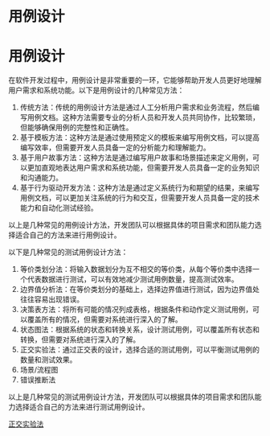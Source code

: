 # 用例设计

# 用例设计

在软件开发过程中，用例设计是非常重要的一环，它能够帮助开发人员更好地理解用户需求和系统功能。以下是用例设计的几种常见方法：

1. 传统方法：传统的用例设计方法是通过人工分析用户需求和业务流程，然后编写用例文档。这种方法需要专业的分析人员和开发人员共同协作，比较繁琐，但能够确保用例的完整性和正确性。
2. 基于模板方法：这种方法是通过使用预定义的模板来编写用例文档，可以提高编写效率，但需要开发人员具备一定的分析能力和理解能力。
3. 基于用户故事方法：这种方法是通过编写用户故事和场景描述来定义用例，可以更加直观地表达用户需求和系统功能，但需要开发人员具备一定的业务知识和沟通能力。
4. 基于行为驱动开发方法：这种方法是通过定义系统行为和期望的结果，来编写用例文档，可以更加关注系统的行为和交互，但需要开发人员具备一定的技术能力和自动化测试经验。

以上是几种常见的用例设计方法，开发团队可以根据具体的项目需求和团队能力选择适合自己的方法来进行用例设计。

以下是几种常见的测试用例设计方法：

1. 等价类划分法：将输入数据划分为互不相交的等价类，从每个等价类中选择一个代表数据进行测试，可以有效地减少测试用例数量，提高测试效率。
2. 边界值分析法：在等价类划分的基础上，选择边界值进行测试，因为边界值处往往容易出现错误。
3. 决策表方法：将所有可能的情况列成表格，根据条件和动作定义测试用例，可以覆盖所有的情况，但需要对系统进行深入的了解。
4. 状态图法：根据系统的状态和转换关系，设计测试用例，可以覆盖所有状态和转换，但需要对系统进行深入的了解。
5. 正交实验法：通过正交表的设计，选择合适的测试用例，可以平衡测试用例的数量和测试效果。
6. 场景/流程图
7. 错误推断法

以上是几种常见的测试用例设计方法，开发团队可以根据具体的项目需求和团队能力选择适合自己的方法来进行测试用例设计。

[正交实验法](%E7%94%A8%E4%BE%8B%E8%AE%BE%E8%AE%A1%20e96e60034f6a44fa8d4b4a765217d804/%E6%AD%A3%E4%BA%A4%E5%AE%9E%E9%AA%8C%E6%B3%95%20f8e99f427a67403caa92bf3b94638c63.md)